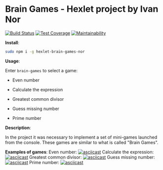 # Brain Games - Hexlet project by Ivan Nor
[![Build Status](https://travis-ci.com/ivan-nor/project-lvl1-s486.svg?branch=master)](https://travis-ci.com/ivan-nor/project-lvl1-s486) [![Test Coverage](https://api.codeclimate.com/v1/badges/a99a88d28ad37a79dbf6/test_coverage)](https://codeclimate.com/github/codeclimate/codeclimate/test_coverage) [![Maintainability](https://api.codeclimate.com/v1/badges/a99a88d28ad37a79dbf6/maintainability)](https://codeclimate.com/github/codeclimate/codeclimate/maintainability)

**Install**:
```bash
sudo npm i -g hexlet-brain-games-nor
```
**Usage**:

Enter `brain-games` to select a game:

  - Even number

 - Calculate the expression

 - Greatest common divisor

 - Guess missing number

 - Prime number
 
**Description**:
  
In the project it was necessary to implement a set of mini-games launched from the console. These games are similar to what is called "Brain Games".

**Examples of games**:
Even number:
[![asciicast](https://asciinema.org/a/0IZ5LH1ObIQHEk0yTmbfe9BWj.svg)](https://asciinema.org/a/0IZ5LH1ObIQHEk0yTmbfe9BWj)
Calculate the expression:
[![asciicast](https://asciinema.org/a/SkNYBJVsjbCuXl3XFTZTwgywh.svg)](https://asciinema.org/a/SkNYBJVsjbCuXl3XFTZTwgywh)
Greatest common divisor:
[![asciicast](https://asciinema.org/a/zzIoOl3xWReHgO3WxrcOVtlRj.svg)](https://asciinema.org/a/zzIoOl3xWReHgO3WxrcOVtlRj)
Guess missing number:
[![asciicast](https://asciinema.org/a/olrdbH9QNADcGDtDZu9JWsxQE.svg)](https://asciinema.org/a/olrdbH9QNADcGDtDZu9JWsxQE)
Prime number:
[![asciicast](https://asciinema.org/a/y73jUGxlkcG9CLu16hZwRxP8g.svg)](https://asciinema.org/a/y73jUGxlkcG9CLu16hZwRxP8g)
